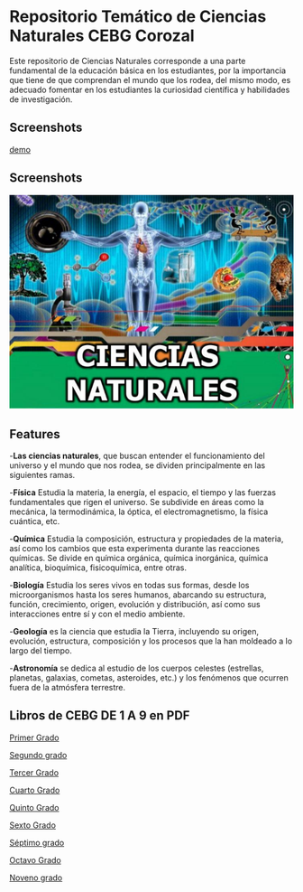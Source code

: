 
# Repositorio Temático de Ciencias Naturales CEBG Corozal

Este repositorio de Ciencias Naturales corresponde a una parte fundamental de la educación básica en los estudiantes, por la importancia que tiene de que comprendan el mundo que los rodea, del mismo modo, es adecuado fomentar en los estudiantes la curiosidad científica y habilidades de investigación.


## Screenshots

[demo](versel.app)


## Screenshots

![App Screenshot](https://github.com/Anthony229q/Repositorio-Tem-tico-de-Ciencias-Naturales/blob/main/Ciencias_Naturales-2.jpg)


## Features

-**Las ciencias naturales**, que buscan entender el funcionamiento del universo y el mundo que nos rodea, se dividen principalmente en las siguientes ramas.

-**Física** Estudia la materia, la energía, el espacio, el tiempo y las fuerzas fundamentales que rigen el universo. Se subdivide en áreas como la mecánica, la termodinámica, la óptica, el electromagnetismo, la física cuántica, etc.

-**Química** Estudia la composición, estructura y propiedades de la materia, así como los cambios que esta experimenta durante las reacciones químicas.
Se divide en química orgánica, química inorgánica, química analítica, bioquímica, fisicoquímica, entre otras.

-**Biología**  Estudia los seres vivos en todas sus formas, desde los microorganismos hasta los seres humanos, abarcando su estructura, función, crecimiento, origen, evolución y distribución, así como sus interacciones entre sí y con el medio ambiente.

-**Geología** es la ciencia que estudia la Tierra, incluyendo su origen, evolución, estructura, composición y los procesos que la han moldeado a lo largo del tiempo.

-**Astronomía** se dedica al estudio de los cuerpos celestes (estrellas, planetas, galaxias, cometas, asteroides, etc.) y los fenómenos que ocurren fuera de la atmósfera terrestre.

## Libros de CEBG DE 1 A 9 en PDF

[Primer Grado](https://drive.google.com/file/d/1viiwBcKzywXSE6od_qoSvRJHTw0B7Wz4/view?usp=sharing)

[Segundo grado](https://drive.google.com/file/d/1F3gYYULF4rWqGS720HhJd9mxsEoRrejR/view?usp=sharing)

[Tercer Grado](https://drive.google.com/file/d/1mWFVspsextgk2JQnFuwXU-R0hiVY2hGj/view?usp=sharing)

[Cuarto Grado](https://drive.google.com/file/d/157XtwWYsbIetM2v4O-WnfMgzlzQq3QCj/view?usp=sharing)

[Quinto Grado](https://drive.google.com/file/d/1us_8pSYdWr-J_FqBBhAVEPR2QeOLXAhC/view?usp=sharing)

[Sexto Grado](https://drive.google.com/file/d/1LWVZDirEwn2dPvyO3mJolpYBb3AmDB6D/view?usp=sharing)

[Séptimo grado](https://drive.google.com/file/d/1G89mvLhdBRzBGUtpWAtgjItpys2cJiSM/view?usp=sharing)

[Octavo Grado](https://drive.google.com/file/d/1o6b7A0jJTu0JCrlfST_BKOgB-XilAj3C/view?usp=sharing)

[Noveno grado](https://drive.google.com/file/d/12-9-22HaVAaUQ1wiFNNPzDlZUdLTplVb/view?usp=sharing)

